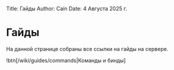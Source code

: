 Title: Гайды
Author: Cain
Date: 4 Августа 2025 г.

# Гайды
На данной странице собраны все ссылки на гайды на сервере.

!btn[/wiki/guides/commands|Команды и бинды]